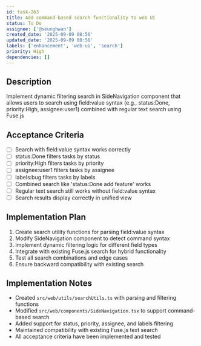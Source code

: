 ```yaml
---
id: task-263
title: Add command-based search functionality to web UI
status: To Do
assignee: ['@seunghwan']
created_date: '2025-09-09 08:56'
updated_date: '2025-09-09 08:56'
labels: ['enhancement', 'web-ui', 'search']
priority: High
dependencies: []
---
```


## Description

Implement dynamic filtering search in SideNavigation component that allows users to search using field:value syntax (e.g., status:Done, priority:High, assignee:user1) combined with regular text search using Fuse.js

## Acceptance Criteria

- [ ] Search with field:value syntax works correctly
- [ ] status:Done filters tasks by status
- [ ] priority:High filters tasks by priority
- [ ] assignee:user1 filters tasks by assignee
- [ ] labels:bug filters tasks by labels
- [ ] Combined search like 'status:Done add feature' works
- [ ] Regular text search still works without field:value syntax
- [ ] Search results display correctly in unified view

## Implementation Plan

1. Create search utility functions for parsing field:value syntax
2. Modify SideNavigation component to detect command syntax
3. Implement dynamic filtering logic for different field types
4. Integrate with existing Fuse.js search for hybrid functionality
5. Test all search combinations and edge cases
6. Ensure backward compatibility with existing search

## Implementation Notes

- Created `src/web/utils/searchUtils.ts` with parsing and filtering functions
- Modified `src/web/components/SideNavigation.tsx` to support command-based search
- Added support for status, priority, assignee, and labels filtering
- Maintained compatibility with existing Fuse.js text search
- All acceptance criteria have been implemented and tested
